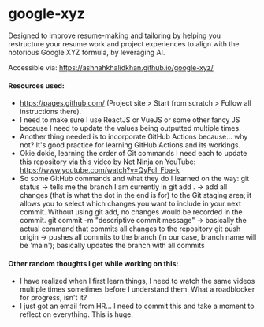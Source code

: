 # google-xyz
Designed to improve resume-making and tailoring by helping you restructure your resume work and project experiences to align with the notorious Google XYZ formula, by leveraging AI.

Accessible via: https://ashnahkhalidkhan.github.io/google-xyz/

#### Resources used:
- https://pages.github.com/ (Project site > Start from scratch > Follow all instructions there).
- I need to make sure I use ReactJS or VueJS or some other fancy JS because I need to update the values being outputted multiple times.
- Another thing needed is to incorporate GitHub Actions because... why not? It's good practice for learning GitHub Actions and its workings.
- Okie dokie, learning the order of Git commands I need each to update this repository via this video by Net Ninja on YouTube: https://www.youtube.com/watch?v=QyFcl_Fba-k
- So some GitHub commands and what they do I learned on the way:
git status -> tells me the branch I am currently in
git add . -> add all changes (that is what the dot in the end is for) to the Git staging area; it allows you to select which changes you want to include in your next commit. Without using git add, no changes would be recorded in the commit.
git commit -m "descriptive commit message" -> basically the actual command that commits all changes to the repository
git push origin <branch name> -> pushes all commits to the branch (in our case, branch name will be 'main'); basically updates the branch with all commits

#### Other random thoughts I get while working on this:
- I have realized when I first learn things, I need to watch the same videos multiple times sometimes before I understand them. What a roadblocker for progress, isn't it?
- I just got an email from HR... I need to commit this and take a moment to reflect on everything. This is huge.

